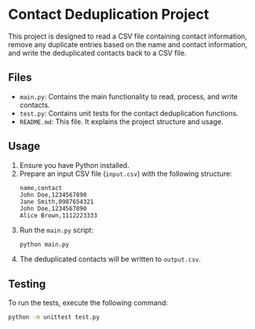 # Contact Deduplication Project

This project is designed to read a CSV file containing contact information, remove any duplicate entries based on the name and contact information, and write the deduplicated contacts back to a CSV file.

## Files

- `main.py`: Contains the main functionality to read, process, and write contacts.
- `test.py`: Contains unit tests for the contact deduplication functions.
- `README.md`: This file. It explains the project structure and usage.

## Usage

1. Ensure you have Python installed.
2. Prepare an input CSV file (`input.csv`) with the following structure:
    ```csv
    name,contact
    John Doe,1234567890
    Jane Smith,0987654321
    John Doe,1234567890
    Alice Brown,1112223333
    ```
3. Run the `main.py` script:
    ```bash
    python main.py
    ```
4. The deduplicated contacts will be written to `output.csv`.

## Testing

To run the tests, execute the following command:
```bash
python -m unittest test.py
